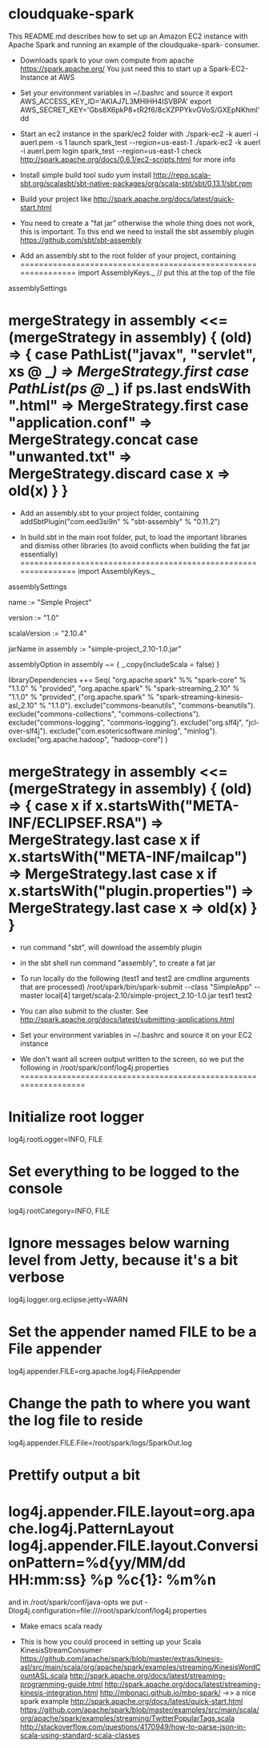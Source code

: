 cloudquake-spark
================

This README.md describes how to set up an Amazon EC2 instance
with Apache Spark and running an example of the cloudquake-spark-
consumer.

* Downloads spark to your own compute from apache
  https://spark.apache.org/ You just need this to start up 
  a Spark-EC2-Instance at AWS

* Set your environment variables in ~/.bashrc and source it
  export AWS_ACCESS_KEY_ID='AKIAJ7L3MHIHH4ISVBPA'
  export AWS_SECRET_KEY='Gbs8X6pkP8+tR2f6/8cXZPPYkvGVoS/GXEpNKhml'dd 

* Start an ec2 instance in the spark/ec2 folder with
  ./spark-ec2 -k auerl -i auerl.pem -s 1 launch spark_test --region=us-east-1
  ./spark-ec2 -k auerl -i auerl.pem login spark_test --region=us-east-1
  check http://spark.apache.org/docs/0.6.1/ec2-scripts.html for more info

* Install simple build tool
  sudo yum install http://repo.scala-sbt.org/scalasbt/sbt-native-packages/org/scala-sbt/sbt/0.13.1/sbt.rpm

* Build your project like
  http://spark.apache.org/docs/latest/quick-start.html

* You need to create a "fat jar" otherwise the whole thing 
  does not work, this is important. To this end we need to install
  the sbt assembly plugin https://github.com/sbt/sbt-assembly
  
* Add an assembly.sbt to the root folder of your project, containing
===============================================================
import AssemblyKeys._ // put this at the top of the file

assemblySettings

mergeStrategy in assembly <<= (mergeStrategy in assembly) { (old) =>
  {
    case PathList("javax", "servlet", xs @ _*)         => MergeStrategy.first
    case PathList(ps @ _*) if ps.last endsWith ".html" => MergeStrategy.first
    case "application.conf" => MergeStrategy.concat
    case "unwanted.txt"     => MergeStrategy.discard
    case x => old(x)
  }
}
===============================================================

* Add an assembly.sbt to your project folder, containing
addSbtPlugin("com.eed3si9n" % "sbt-assembly" % "0.11.2")

* In build.sbt in the main root folder, put, to load the important
libraries and dismiss other libraries (to avoid conflicts when building
the fat jar essentially)
===============================================================
import AssemblyKeys._

assemblySettings

name := "Simple Project"

version := "1.0"

scalaVersion := "2.10.4"

jarName in assembly := "simple-project_2.10-1.0.jar"

assemblyOption in assembly ~= { _.copy(includeScala = false) }

libraryDependencies ++= Seq(
  "org.apache.spark" %% "spark-core" % "1.1.0" % "provided",
  "org.apache.spark" % "spark-streaming_2.10" % "1.1.0" % "provided",
  ("org.apache.spark" % "spark-streaming-kinesis-asl_2.10" % "1.1.0").
    exclude("commons-beanutils", "commons-beanutils").
    exclude("commons-collections", "commons-collections").
    exclude("commons-logging", "commons-logging").
    exclude("org.slf4j", "jcl-over-slf4j").
    exclude("com.esotericsoftware.minlog", "minlog").
    exclude("org.apache.hadoop", "hadoop-core")
)

mergeStrategy in assembly <<= (mergeStrategy in assembly) { (old) =>
  {
    case x if x.startsWith("META-INF/ECLIPSEF.RSA") => MergeStrategy.last
    case x if x.startsWith("META-INF/mailcap") => MergeStrategy.last
    case x if x.startsWith("plugin.properties") => MergeStrategy.last
    case x => old(x)
  }
}
================================================================


* run command "sbt", will download the assembly plugin

* in the sbt shell run command "assembly", to create a fat jar

* To run locally do the following (test1 and test2 are cmdline arguments that are processed)
  /root/spark/bin/spark-submit --class "SimpleApp" --master local[4] target/scala-2.10/simple-project_2.10-1.0.jar test1 test2

* You can also submit to the cluster. See
  http://spark.apache.org/docs/latest/submitting-applications.html

* Set your environment variables in ~/.bashrc and source it on your EC2 instance

* We don't want all screen output written to the screen, so we put the following in
  /root/spark/conf/log4j.properties
=================================================================
# Initialize root logger                                                                             
log4j.rootLogger=INFO, FILE
# Set everything to be logged to the console                                                         
log4j.rootCategory=INFO, FILE

# Ignore messages below warning level from Jetty, because it's a bit verbose                         
log4j.logger.org.eclipse.jetty=WARN

# Set the appender named FILE to be a File appender                                                  
log4j.appender.FILE=org.apache.log4j.FileAppender

# Change the path to where you want the log file to reside                                           
log4j.appender.FILE.File=/root/spark/logs/SparkOut.log

# Prettify output a bit                                                                              
log4j.appender.FILE.layout=org.apache.log4j.PatternLayout
log4j.appender.FILE.layout.ConversionPattern=%d{yy/MM/dd HH:mm:ss} %p %c{1}: %m%n
=================================================================
  and in /root/spark/conf/java-opts we put
  -Dlog4j.configuration=file:///root/spark/conf/log4j.properties

* Make emacs scala ready

* This is how you could proceed in setting up your Scala KinesisStreamConsumer
  https://github.com/apache/spark/blob/master/extras/kinesis-asl/src/main/scala/org/apache/spark/examples/streaming/KinesisWordCountASL.scala
  http://spark.apache.org/docs/latest/streaming-programming-guide.html
  http://spark.apache.org/docs/latest/streaming-kinesis-integration.html
  http://mbonaci.github.io/mbo-spark/  ->> a nice spark example	
  http://spark.apache.org/docs/latest/quick-start.html
  https://github.com/apache/spark/blob/master/examples/src/main/scala/org/apache/spark/examples/streaming/TwitterPopularTags.scala
  http://stackoverflow.com/questions/4170949/how-to-parse-json-in-scala-using-standard-scala-classes





